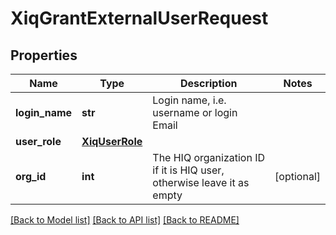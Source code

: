 # XiqGrantExternalUserRequest

## Properties
Name | Type | Description | Notes
------------ | ------------- | ------------- | -------------
**login_name** | **str** | Login name, i.e. username or login Email | 
**user_role** | [**XiqUserRole**](XiqUserRole.md) |  | 
**org_id** | **int** | The HIQ organization ID if it is HIQ user, otherwise leave it as empty | [optional] 

[[Back to Model list]](../README.md#documentation-for-models) [[Back to API list]](../README.md#documentation-for-api-endpoints) [[Back to README]](../README.md)


